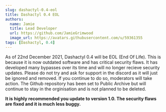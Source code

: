 ```yaml
---
slug: dashactyl-0.4-eol
title: Dashactyl 0.4 EOL
authors:
  name: Jamie
  title: Lead Developer
  url: https://github.com/JamieGrimwood
  image_url: https://avatars.githubusercontent.com/u/59361355
tags: [Dashactyl, 0.4]
---
```


As of 22nd December 2021, Dashactyl 0.4 will be EOL (End Of Life). This is because it is now outdated software and has critical security flaws. It has developed many bypasses over its time and will no longer recieve security updates. Please do not try and ask for support in the discord as it will just be ignored and removed. If you continue to do so, moderators will take action. The Github repository has been set to Public Archive but will continue to stay in the orginisation and is not planned to be deleted.

**It is highly recommended you update to version 1.0. The security flaws are fixed and it is much less buggy.**